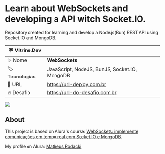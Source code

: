 # Learn about WebSockets and developing a API witch Socket.IO.

Repository created for learning and develop a Node.js(Bun) REST API using Socket.IO and MongoDB.

| :placard: Vitrine.Dev |     |
| -------------  | --- |
| :sparkles: Nome        | **WebSockets**
| :label: Tecnologias | JavaScript, NodeJS, BunJS, Socket.IO, MongoDB
| :rocket: URL         | https://url-deploy.com.br
| :fire: Desafio     | https://url-do-desafio.com.br


<!-- Inserir imagem com a #vitrinedev ao final do link -->
![](https://i.postimg.cc/wTwTbr4h/1-f-HD1q-A0r-Cg2-Msdv-t-Ao-W3g.jpg#vitrinedev)
## About

This project is based on Alura's course: [WebSockets: implemente comunicações em tempo real com Socket.IO e MongoDB](https://cursos.alura.com.br/course/websockets-comunicacoes-tempo-real-socket-io-mongodb).

My profile on Alura: [Matheus Rodacki](https://cursos.alura.com.br/user/matheus-rodacki)